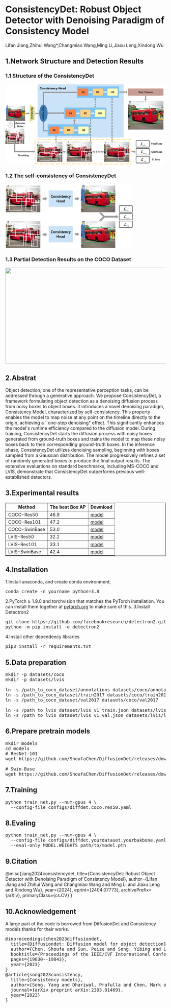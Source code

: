 # ConsistencyDet: Robust Object Detector with Denoising Paradigm of Consistency Model
Lifan Jiang,Zhihui Wang*,Changmiao Wang,Ming Li,Jiaxu Leng,Xindong Wu

## 1.Network Structure and Detection Results
### 1.1 Structure of the ConsistencyDet

<img src="graphs/structure.png" width="500" height="250"/>

### 1.2 The self-consistency of ConsistencyDet

<img src="graphs/structure2.png" width="400" height="200"/>

### 1.3 Partial Detection Results on the COCO Dataset

<img src="graphs/visualization.png" width="600" height="300"/>

## 2.Abstrat

Object detection, one of the representative perception tasks, can be addressed through a generative approach. We propose ConsistencyDet, a framework formulating object detection as a denoising diffusion process from noisy boxes to object boxes. It introduces a novel denoising paradigm, Consistency Model, characterized by self-consistency. This property enables the model to map noise at any point on the timeline directly to the origin, achieving a ``one-step denoising" effect. This significantly enhances the model's runtime efficiency compared to the diffusion model. During training, ConsistencyDet starts the diffusion process with noisy boxes generated from ground-truth boxes and trains the model to map these noisy boxes back to their corresponding ground-truth boxes. In the inference phase, ConsistencyDet utilizes denoising sampling, beginning with boxes sampled from a Gaussian distribution. The model progressively refines a set of randomly generated boxes to produce the final output results. The extensive evaluations on standard benchmarks, including MS-COCO and LVIS, demonstrate that ConsistencyDet outperforms previous well-established detectors.

## 3.Experimental results
<table border="1">
  <tr>
    <th>Method</th>
    <th>The best Box AP</th>
    <th>Download</th>
  </tr>
  <tr>
    <td>COCO-Res50</td>
    <td>46.9</td>
    <td><a href="https://pan.baidu.com/s/14GFs5oBZeV6XWk6xiNDmXg?pwd=1111">model</a></td>
  </tr>
  <tr>
    <td>COCO-Res101</td>
    <td>47.2</td>
    <td><a href="https://pan.baidu.com/s/1Rj7TMGt1cOBubkRutypObA?pwd=1111" download>model</a></td>
  </tr>
  <tr>
    <td>COCO-SwinBase</td>
    <td>53.0</td>
    <td><a href="https://pan.baidu.com/s/1zgfJip_HSx0FAB4EiyX8tA?pwd=1111" download>model</a></td>
  </tr>
  <tr>
    <td>LVIS-Res50</td>
    <td>32.2</td>
    <td><a href="https://pan.baidu.com/s/19ELAf3xNf6uYtILmyFFmvQ?pwd=1111" download>model</a></td>
  </tr>
  <tr>
    <td>LVIS-Res101</td>
    <td>33.1</td>
    <td><a href="https://pan.baidu.com/s/1wXPChzSKMVRHiB7DYDsG3Q?pwd=1111" download>model</a></td>
  </tr>
  <tr>
    <td>LVIS-SwinBase</td>
    <td>42.4</td>
    <td><a href="https://pan.baidu.com/s/1KpT-3ktSYM_R1n5hBn8Nsw?pwd=1111" download>model</a></td>
  </tr>
</table>

## 4.Installation
1.Install anaconda, and create conda environment;
<pre>
conda create -n yourname python=3.8
</pre>
2.PyTorch ≥ 1.9.0 and torchvision that matches the PyTorch installation. You can install them together at [pytorch.org](https://pytorch.org/) to make sure of this.
3.Install Detectron2
<pre>
git clone https://github.com/facebookresearch/detectron2.git
python -m pip install -e detectron2
</pre>
4.Install other dependency libraries
<pre>
pip3 install -r requirements.txt
</pre>

## 5.Data preparation
<pre>
mkdir -p datasets/coco
mkdir -p datasets/lvis

ln -s /path_to_coco_dataset/annotations datasets/coco/annotations
ln -s /path_to_coco_dataset/train2017 datasets/coco/train2017
ln -s /path_to_coco_dataset/val2017 datasets/coco/val2017

ln -s /path_to_lvis_dataset/lvis_v1_train.json datasets/lvis/lvis_v1_train.json
ln -s /path_to_lvis_dataset/lvis_v1_val.json datasets/lvis/lvis_v1_val.json
</pre>

## 6.Prepare pretrain models
<pre>
mkdir models
cd models
# ResNet-101
wget https://github.com/ShoufaChen/DiffusionDet/releases/download/v0.1/torchvision-R-101.pkl

# Swin-Base
wget https://github.com/ShoufaChen/DiffusionDet/releases/download/v0.1/swin_base_patch4_window7_224_22k.pkl
</pre>

## 7.Training
<pre>
python train_net.py --num-gpus 4 \
  --config-file configs/diffdet.coco.res50.yaml
</pre>

## 8.Evaling
<pre>
python train_net.py --num-gpus 4 \
  --config-file configs/diffdet.yourdataset.yourbakbone.yaml \
  --eval-only MODEL.WEIGHTS path/to/model.pth
</pre>

## 9.Citation
@misc{jiang2024consistencydet,
      title={ConsistencyDet: Robust Object Detector with Denoising Paradigm of Consistency Model}, 
      author={Lifan Jiang and Zhihui Wang and Changmiao Wang and Ming Li and Jiaxu Leng and Xindong Wu},
      year={2024},
      eprint={2404.07773},
      archivePrefix={arXiv},
      primaryClass={cs.CV}
}

## 10.Acknowledgement
A large part of the code is borrowed from DiffusionDet and Consistency models thanks for their works.
<pre>
@inproceedings{chen2023diffusiondet,
  title={Diffusiondet: Diffusion model for object detection},
  author={Chen, Shoufa and Sun, Peize and Song, Yibing and Luo, Ping},
  booktitle={Proceedings of the IEEE/CVF International Conference on Computer Vision},
  pages={19830--19843},
  year={2023}
}
@article{song2023consistency,
  title={Consistency models},
  author={Song, Yang and Dhariwal, Prafulla and Chen, Mark and Sutskever, Ilya},
  journal={arXiv preprint arXiv:2303.01469},
  year={2023}
}
</pre>

